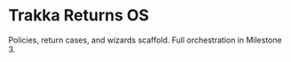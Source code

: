 # Trakka Returns OS
Policies, return cases, and wizards scaffold. Full orchestration in Milestone 3.
